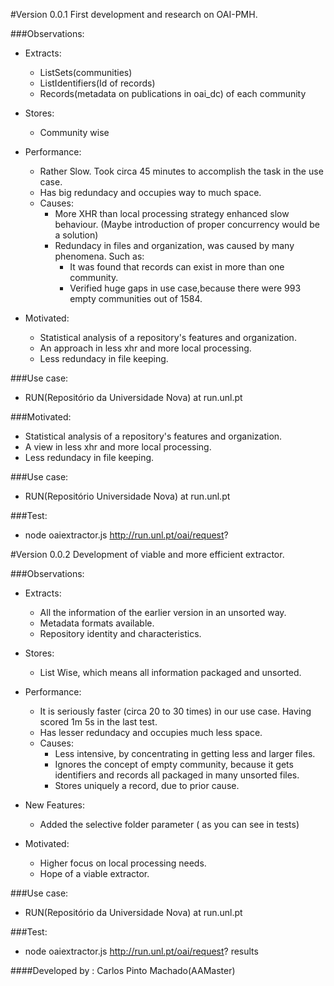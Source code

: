 #Version 0.0.1
First development and research on OAI-PMH.

###Observations:

- Extracts:
    - ListSets(communities)
    - ListIdentifiers(Id of records)
    - Records(metadata on publications in oai_dc) of each community

- Stores:
    - Community wise
    
- Performance:
    - Rather Slow. Took circa 45 minutes to accomplish the task in the use case.
    - Has big redundacy and occupies way to much space.    
    - Causes:
        - More XHR than local processing strategy enhanced slow behaviour. (Maybe introduction of proper concurrency would be a solution)
        - Redundacy in files and organization, was caused by many phenomena. Such as:
            - It was found that records can exist in more than one community.
            - Verified huge gaps in use case,because there were 993 empty communities out of 1584.

- Motivated:
    - Statistical analysis of a repository's features and organization.
	- An approach in less xhr and more local processing.
	- Less redundacy in file keeping.

###Use case: 

- RUN(Repositório da Universidade Nova) at run.unl.pt
	
###Motivated:
- Statistical analysis of a repository's features and organization.
- A view in less xhr and more local processing.
- Less redundacy in file keeping.

###Use case: 
- RUN(Repositório Universidade Nova) at run.unl.pt

###Test: 
- node oaiextractor.js http://run.unl.pt/oai/request?

#Version 0.0.2
Development of viable and more efficient extractor.

###Observations:

- Extracts:
    - All the information of the earlier version  in an unsorted way.
    - Metadata formats available.
    - Repository identity and characteristics.

- Stores:
    - List Wise, which means all information packaged and unsorted.
    
- Performance:
	- It is seriously faster (circa 20 to 30 times) in our use case. Having scored 1m 5s in the last test.
	- Has lesser redundacy and occupies much less space.
    - Causes:
        - Less intensive, by concentrating in getting less and larger files.
        - Ignores the concept of empty community, because it gets identifiers and records all packaged in many unsorted files.
        - Stores uniquely a record, due to prior cause.
        
- New Features:
    - Added the selective folder parameter ( as you can see in tests)

- Motivated:
    - Higher focus on local processing needs.
    - Hope of a viable extractor.

###Use case: 

- RUN(Repositório da Universidade Nova) at run.unl.pt

###Test: 
- node oaiextractor.js http://run.unl.pt/oai/request? results

####Developed by : Carlos Pinto Machado(AAMaster)


